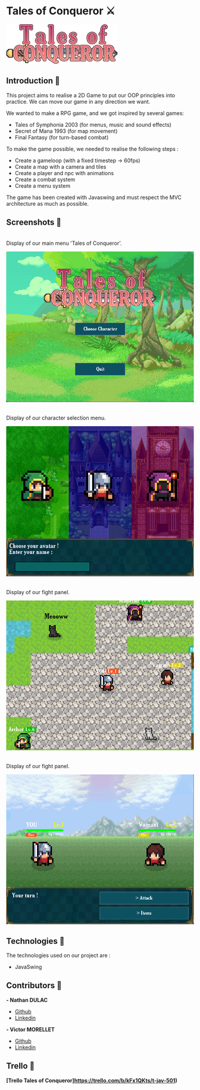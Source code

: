 # Tales of Conqueror ⚔️

![Screenshot of our Home on Joboard](ressources/textures/menu/logo.png)
## Introduction 📖
This project aims to realise a 2D Game to put our OOP principles into practice.
We can move our game in any direction we want. <br>

We wanted to make a RPG game, and we got inspired by several games:
- Tales of Symphonia 2003 (for menus, music and sound effects)
- Secret of Mana 1993 (for map movement)
- Final Fantasy (for turn-based combat)

To make the game possible, we needed to realise the following steps :
- Create a gameloop (with a fixed timestep -> 60fps)
- Create a map with a camera and tiles
- Create a player and npc with animations
- Create a combat system
- Create a menu system

The game has been created with Javaswing and must respect the MVC architecture as much as possible.

## Screenshots 📸
<br>Display of our main menu 'Tales of Conqueror'.<br>

![Screenshot of our Home on Joboard](ressources/screenshots/main_menu.png)

<br>Display of our character selection menu.<br>

![Screenshot of our Home on Joboard](ressources/screenshots/character_selection_menu.png)


<br>Display of our fight panel.<br>

![Screenshot of our Home on Joboard](ressources/screenshots/worldpanel.png)

<br>Display of our fight panel.<br>

![Screenshot of our Home on Joboard](ressources/screenshots/fight_panel.png)


## Technologies 💯

The technologies used on our project are :
- JavaSwing

## Contributors 💪
**- Nathan DULAC** <br>
- [Github](https://github.com/Torahime3)
- [Linkedin](https://www.linkedin.com/in/nathan-dulac-2aa654257/)<br>

**- Victor MORELLET** <br>
- [Github](https://github.com/Yolann29)
- [Linkedin](https://www.linkedin.com/in/victor-morellet-bb6110266/)<br>

## Trello 💼
**[Trello Tales of Conqueror]https://trello.com/b/kFx1QKts/t-jav-501)**